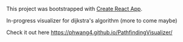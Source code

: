 This project was bootstrapped with [Create React App](https://github.com/facebook/create-react-app).

In-progress visualizer for dijkstra's algorithm (more to come maybe)

Check it out here https://phwang4.github.io/PathfindingVisualizer/
